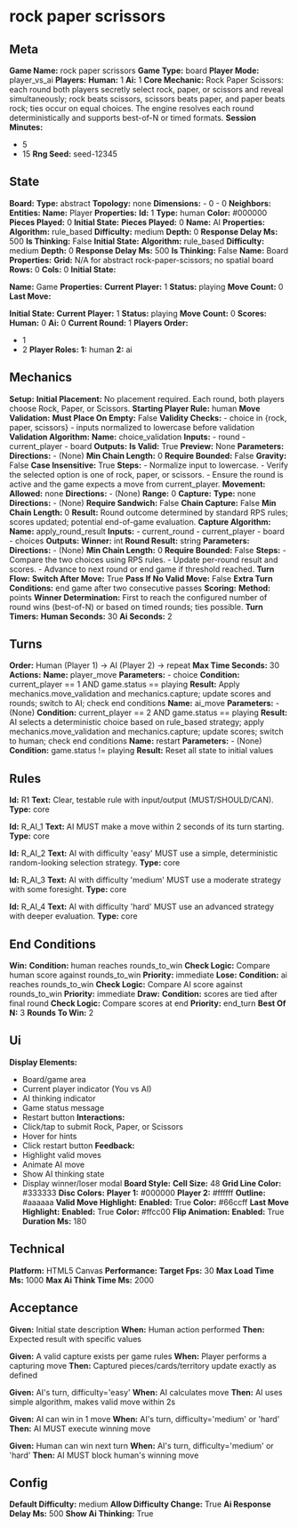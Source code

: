# rock paper scrissors

## Meta

**Game Name:** rock paper scrissors
**Game Type:** board
**Player Mode:** player_vs_ai
**Players:**
  **Human:** 1
  **Ai:** 1
**Core Mechanic:** Rock Paper Scissors: each round both players secretly select rock, paper, or scissors and reveal simultaneously; rock beats scissors, scissors beats paper, and paper beats rock; ties occur on equal choices. The engine resolves each round deterministically and supports best-of-N or timed formats.
**Session Minutes:**
  - 5
  - 15
**Rng Seed:** seed-12345

## State

**Board:**
  **Type:** abstract
  **Topology:** none
  **Dimensions:**
    - 0
    - 0
  **Neighbors:** 
**Entities:**
  **Name:** Player
  **Properties:**
    **Id:** 1
    **Type:** human
    **Color:** #000000
    **Pieces Played:** 0
  **Initial State:**
    **Pieces Played:** 0
  **Name:** AI
  **Properties:**
    **Algorithm:** rule_based
    **Difficulty:** medium
    **Depth:** 0
    **Response Delay Ms:** 500
    **Is Thinking:** False
  **Initial State:**
    **Algorithm:** rule_based
    **Difficulty:** medium
    **Depth:** 0
    **Response Delay Ms:** 500
    **Is Thinking:** False
  **Name:** Board
  **Properties:**
    **Grid:** N/A for abstract rock-paper-scissors; no spatial board
    **Rows:** 0
    **Cols:** 0
  **Initial State:**

  **Name:** Game
  **Properties:**
    **Current Player:** 1
    **Status:** playing
    **Move Count:** 0
    **Last Move:**

  **Initial State:**
    **Current Player:** 1
    **Status:** playing
    **Move Count:** 0
**Scores:**
  **Human:** 0
  **Ai:** 0
**Current Round:** 1
**Players Order:**
  - 1
  - 2
**Player Roles:**
  **1:** human
  **2:** ai

## Mechanics

**Setup:**
  **Initial Placement:** No placement required. Each round, both players choose Rock, Paper, or Scissors.
  **Starting Player Rule:** human
**Move Validation:**
  **Must Place On Empty:** False
  **Validity Checks:**
    - choice in {rock, paper, scissors}
    - inputs normalized to lowercase before validation
  **Validation Algorithm:**
    **Name:** choice_validation
    **Inputs:**
      - round
      - current_player
      - board
    **Outputs:**
      **Is Valid:** True
      **Preview:** None
    **Parameters:**
      **Directions:**
        - (None)
      **Min Chain Length:** 0
      **Require Bounded:** False
      **Gravity:** False
      **Case Insensitive:** True
    **Steps:**
      - Normalize input to lowercase.
      - Verify the selected option is one of rock, paper, or scissors.
      - Ensure the round is active and the game expects a move from current_player.
**Movement:**
  **Allowed:** none
  **Directions:**
    - (None)
  **Range:** 0
**Capture:**
  **Type:** none
  **Directions:**
    - (None)
  **Require Sandwich:** False
  **Chain Capture:** False
  **Min Chain Length:** 0
  **Result:** Round outcome determined by standard RPS rules; scores updated; potential end-of-game evaluation.
  **Capture Algorithm:**
    **Name:** apply_round_result
    **Inputs:**
      - current_round
      - current_player
      - board
      - choices
    **Outputs:**
      **Winner:** int
      **Round Result:** string
    **Parameters:**
      **Directions:**
        - (None)
      **Min Chain Length:** 0
      **Require Bounded:** False
    **Steps:**
      - Compare the two choices using RPS rules.
      - Update per-round result and scores.
      - Advance to next round or end game if threshold reached.
**Turn Flow:**
  **Switch After Move:** True
  **Pass If No Valid Move:** False
  **Extra Turn Conditions:** end game after two consecutive passes
**Scoring:**
  **Method:** points
  **Winner Determination:** First to reach the configured number of round wins (best-of-N) or based on timed rounds; ties possible.
**Turn Timers:**
  **Human Seconds:** 30
  **Ai Seconds:** 2

## Turns

**Order:** Human (Player 1) → AI (Player 2) → repeat
**Max Time Seconds:** 30
**Actions:**
  **Name:** player_move
  **Parameters:**
    - choice
  **Condition:** current_player == 1 AND game.status == playing
  **Result:** Apply mechanics.move_validation and mechanics.capture; update scores and rounds; switch to AI; check end conditions
  **Name:** ai_move
  **Parameters:**
    - (None)
  **Condition:** current_player == 2 AND game.status == playing
  **Result:** AI selects a deterministic choice based on rule_based strategy; apply mechanics.move_validation and mechanics.capture; update scores; switch to human; check end conditions
  **Name:** restart
  **Parameters:**
    - (None)
  **Condition:** game.status != playing
  **Result:** Reset all state to initial values

## Rules


**Id:** R1
**Text:** Clear, testable rule with input/output (MUST/SHOULD/CAN).
**Type:** core


**Id:** R_AI_1
**Text:** AI MUST make a move within 2 seconds of its turn starting.
**Type:** core


**Id:** R_AI_2
**Text:** AI with difficulty 'easy' MUST use a simple, deterministic random-looking selection strategy.
**Type:** core


**Id:** R_AI_3
**Text:** AI with difficulty 'medium' MUST use a moderate strategy with some foresight.
**Type:** core


**Id:** R_AI_4
**Text:** AI with difficulty 'hard' MUST use an advanced strategy with deeper evaluation.
**Type:** core


## End Conditions

**Win:**
  **Condition:** human reaches rounds_to_win
  **Check Logic:** Compare human score against rounds_to_win
  **Priority:** immediate
**Lose:**
  **Condition:** ai reaches rounds_to_win
  **Check Logic:** Compare AI score against rounds_to_win
  **Priority:** immediate
**Draw:**
  **Condition:** scores are tied after final round
  **Check Logic:** Compare scores at end
  **Priority:** end_turn
**Best Of N:** 3
**Rounds To Win:** 2

## Ui

**Display Elements:**
  - Board/game area
  - Current player indicator (You vs AI)
  - AI thinking indicator
  - Game status message
  - Restart button
**Interactions:**
  - Click/tap to submit Rock, Paper, or Scissors
  - Hover for hints
  - Click restart button
**Feedback:**
  - Highlight valid moves
  - Animate AI move
  - Show AI thinking state
  - Display winner/loser modal
**Board Style:**
  **Cell Size:** 48
  **Grid Line Color:** #333333
  **Disc Colors:**
    **Player 1:** #000000
    **Player 2:** #ffffff
    **Outline:** #aaaaaa
  **Valid Move Highlight:**
    **Enabled:** True
    **Color:** #66ccff
  **Last Move Highlight:**
    **Enabled:** True
    **Color:** #ffcc00
  **Flip Animation:**
    **Enabled:** True
    **Duration Ms:** 180

## Technical

**Platform:** HTML5 Canvas
**Performance:**
  **Target Fps:** 30
  **Max Load Time Ms:** 1000
  **Max Ai Think Time Ms:** 2000

## Acceptance


**Given:** Initial state description
**When:** Human action performed
**Then:** Expected result with specific values


**Given:** A valid capture exists per game rules
**When:** Player performs a capturing move
**Then:** Captured pieces/cards/territory update exactly as defined


**Given:** AI's turn, difficulty='easy'
**When:** AI calculates move
**Then:** AI uses simple algorithm, makes valid move within 2s


**Given:** AI can win in 1 move
**When:** AI's turn, difficulty='medium' or 'hard'
**Then:** AI MUST execute winning move


**Given:** Human can win next turn
**When:** AI's turn, difficulty='medium' or 'hard'
**Then:** AI MUST block human's winning move


## Config

**Default Difficulty:** medium
**Allow Difficulty Change:** True
**Ai Response Delay Ms:** 500
**Show Ai Thinking:** True